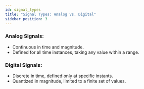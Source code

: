 ```yaml
---
id: signal_types
title: "Signal Types: Analog vs. Digital"
sidebar_position: 3
---
```


### Analog Signals:
- Continuous in time and magnitude.
- Defined for all time instances, taking any value within a range.

### Digital Signals:
- Discrete in time, defined only at specific instants.
- Quantized in magnitude, limited to a finite set of values.
